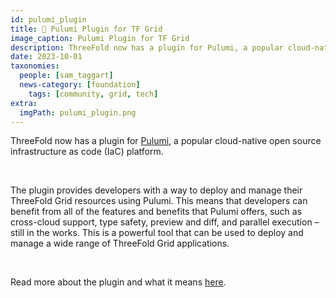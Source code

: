 ```yaml
---
id: pulumi_plugin
title: 🔌 Pulumi Plugin for TF Grid
image_caption: Pulumi Plugin for TF Grid
description: ThreeFold now has a plugin for Pulumi, a popular cloud-native open source infrastructure as code (IaC) platform.
date: 2023-10-01
taxonomies:
  people: [sam_taggart]
  news-category: [foundation]
    tags: [community, grid, tech]
extra:
  imgPath: pulumi_plugin.png
---
```


ThreeFold now has a plugin for [Pulumi](https://www.pulumi.com/), a popular cloud-native open source infrastructure as code (IaC) platform.

<br/>

The plugin provides developers with a way to deploy and manage their ThreeFold Grid resources using Pulumi. This means that developers can benefit from all of the features and benefits that Pulumi offers, such as cross-cloud support, type safety, preview and diff, and parallel execution – still in the works. This is a powerful tool that can be used to deploy and manage a wide range of ThreeFold Grid applications.

<br/>

Read more about the plugin and what it means [here](https://forum.threefold.io/t/pulumi-plugin-for-tfgrid/4089).